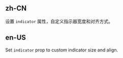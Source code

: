 ## zh-CN

设置 `indicator` 属性，自定义指示器宽度和对齐方式。

## en-US

Set `indicator` prop to custom indicator size and align.
